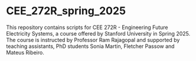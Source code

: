 # CEE_272R_spring_2025
This repository contains scripts for CEE 272R - Engineering Future Electricity Systems, a course offered by Stanford University in Spring 2025. The course is instructed by Professor Ram Rajagopal and supported by teaching assistants, PhD students Sonia Martin, Fletcher Passow and Mateus Ribeiro.
